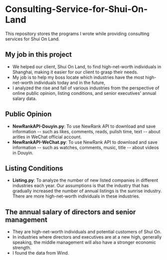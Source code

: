 # Consulting-Service-for-Shui-On-Land
This repository stores the programs I wrote while providing consulting services for Shui On Land.  

## My job in this project
* We helped our client, Shui On Land, to find high-net-worth individuals in Shanghai, making it easier for our client to grasp their needs.
* My job is to help my boss locate which industries have the most high-net-worth individuals today and in the future,
* I analyzed the rise and fall of various industries from the perspective of online public opinion, listing conditions, and senior executives' annual salary data.  

## Public Opinion
* **NewRankAPI-Douyin.py**: To use NewRank API to download and save information -- such as likes, comments, reads, pulish time, text -- about aritles in WeChat official account.  
* **NewRankAPI-WeChat.py**: To use NewRank API to download and save information -- such as watches, comments, music, title -- about videos in Douyin.  

## Listing Conditions
* **Listing.py**: To analyze the number of new listed companies in different industries each year. Our assumptions is that the industry that has gradually increased the number of annual listings is the sunrise industry. There are more high-net-worth individuals in these industries.

## The annual salary of directors and senior management
* They are high-net-worth individuals and potential customers of Shui On.
* In industries where directors and executives are at a new high, generally speaking, the middle management will also have a stronger economic strength.
* I found the data from Wind.
